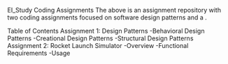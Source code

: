 EI_Study Coding Assignments
The above is an assignment repository with two coding assignments focused on software design patterns and a .

Table of Contents
Assignment 1: Design Patterns
-Behavioral Design Patterns
-Creational Design Patterns
-Structural Design Patterns
Assignment 2: Rocket Launch Simulator
-Overview
-Functional Requirements
-Usage
